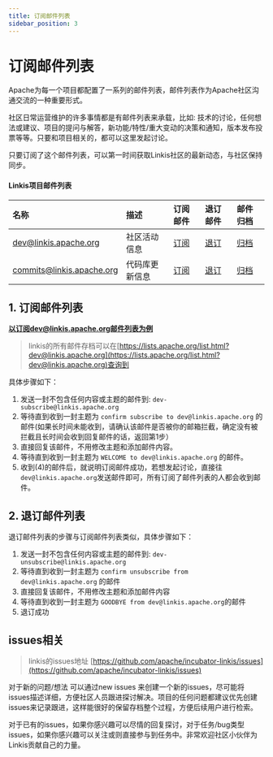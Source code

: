 ```yaml
---
title: 订阅邮件列表
sidebar_position: 3
---
```

# 订阅邮件列表

Apache为每一个项目都配置了一系列的邮件列表，邮件列表作为Apache社区沟通交流的一种重要形式。

社区日常运营维护的许多事情都是有邮件列表来承载，比如: 技术的讨论，任何想法或建议、项目的提问与解答，新功能/特性/重大变动的决策和通知，版本发布投票等等。只要和项目相关的，都可以这里发起讨论。

只要订阅了这个邮件列表，可以第一时间获取Linkis社区的最新动态，与社区保持同步。

#### Linkis项目邮件列表

|名称|描述|订阅邮件|退订邮件|邮件归档|
|:-----|:--------|:------|:-------|:-----|
| [dev@linkis.apache.org](mailto:dev@linkis.apache.org) | 社区活动信息 | [订阅](mailto:dev-subscribe@linkis.apache.org)   | [退订](mailto:dev-unsubscribe@linkis.apache.org)   | [归档](http://mail-archives.apache.org/mod_mbox/linkis-dev)   |
| [commits@linkis.apache.org](mailto:commits@linkis.apache.org) | 代码库更新信息 | [订阅](mailto:commits-subscribe@linkis.apache.org)   | [退订](mailto:commits-unsubscribe@linkis.apache.org)   | [归档](http://mail-archives.apache.org/mod_mbox/linkis-commits)   |



## 1. 订阅邮件列表
**以订阅dev@linkis.apache.org邮件列表为例**
> linkis的所有邮件存档可以在[https://lists.apache.org/list.html?dev@linkis.apache.org](https://lists.apache.org/list.html?dev@linkis.apache.org)查询到

具体步骤如下：
 1. 发送一封不包含任何内容或主题的邮件到: `dev-subscribe@linkis.apache.org`
 2. 等待直到收到一封主题为 `confirm subscribe to dev@linkis.apache.org` 的邮件(如果长时间未能收到，请确认该邮件是否被你的邮箱拦截，确定没有被拦截且长时间会收到回复邮件的话，返回第1步）
 3. 直接回复该邮件，不用修改主题和添加邮件内容。
 4. 等待直到收到一封主题为 `WELCOME to dev@linkis.apache.org` 的邮件。
 5. 收到(4)的邮件后，就说明订阅邮件成功，​若想发起讨论，直接往`dev@linkis.apache.org`发送邮件即可，所有订阅了邮件列表的人都会收到邮件。

## 2. 退订邮件列表
退订邮件列表的步骤与订阅邮件列表类似，具体步骤如下：
1. 发送一封不包含任何内容或主题的邮件到: `dev-unsubscribe@linkis.apache.org`
2. 等待直到收到一封主题为 `confirm unsubscribe from dev@linkis.apache.org` 的邮件
3. 直接回复该邮件，不用修改主题和添加邮件内容
4. 等待直到收到一封主题为 `GOODBYE from dev@linkis.apache.org`的邮件
5. 退订成功


## issues相关

> linkis的issues地址 [https://github.com/apache/incubator-linkis/issues](https://github.com/apache/incubator-linkis/issues)

对于新的问题/想法 可以通过new issues 来创建一个新的issues，尽可能将issues描述详细，方便社区人员跟进探讨解决。项目的任何问题都建议优先创建issues来记录跟进，这样能很好的保留存档整个过程，方便后续用户进行检索。

对于已有的issues，如果你感兴趣可以尽情的回复探讨，对于任务/bug类型issues，如果你感兴趣可以关注或则直接参与到任务中。非常欢迎社区小伙伴为Linkis贡献自己的力量。
